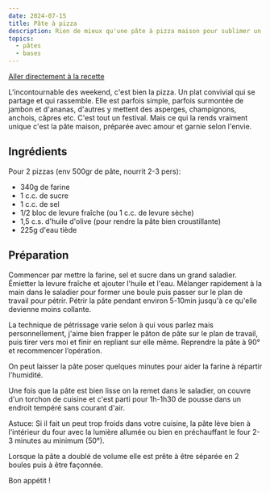 ```yaml
---
date: 2024-07-15
title: Pâte à pizza
description: Rien de mieux qu'une pâte à pizza maison pour sublimer un samedi soir.
topics:
  - pâtes
  - bases
---
```


[Aller directement à la recette](#ingrédients)

L’incontournable des weekend, c'est bien la pizza. Un plat convivial qui se partage et qui rassemble. Elle est parfois simple, parfois surmontée de jambon et d'ananas, d'autres y mettent des asperges, champignons, anchois, câpres etc. C'est tout un festival. Mais ce qui la rends vraiment unique c'est la pâte maison, préparée avec amour et garnie selon l'envie.

## Ingrédients

Pour 2 pizzas (env 500gr de pâte, nourrit 2-3 pers):

- 340g de farine
- 1 c.c. de sucre
- 1 c.c. de sel
- 1/2 bloc de levure fraîche (ou 1 c.c. de levure sèche)
- 1,5 c.s. d'huile d'olive (pour rendre la pâte bien croustillante)
- 225g d'eau tiède

## Préparation

Commencer par mettre la farine, sel et sucre dans un grand saladier. Émietter la levure fraîche et ajouter l'huile et l'eau. Mélanger rapidement à la main dans le saladier pour former une boule puis passer sur le plan de travail pour pétrir. Pétrir la pâte pendant environ 5-10min jusqu'à ce qu'elle devienne moins collante.

La technique de pétrissage varie selon à qui vous parlez mais personnellement, j'aime bien frapper le pâton de pâte sur le plan de travail, puis tirer vers moi et finir en repliant sur elle même. Reprendre la pâte à 90° et recommencer l’opération.

On peut laisser la pâte poser quelques minutes pour aider la farine à répartir l'humidité.

Une fois que la pâte est bien lisse on la remet dans le saladier, on couvre d'un torchon de cuisine et c'est parti pour 1h-1h30 de pousse dans un endroit tempéré sans courant d'air.

Astuce: Si il fait un peut trop froids dans votre cuisine, la pâte lève bien à l'intérieur du four avec la lumière allumée ou bien en préchauffant le four 2-3 minutes au minimum (50°).

Lorsque la pâte a doublé de volume elle est prête à être séparée en 2 boules puis à être façonnée.

Bon appétit !
